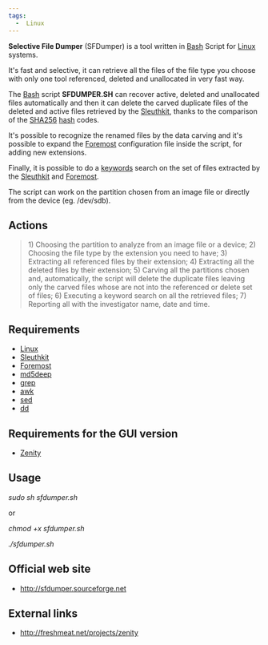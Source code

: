 ```yaml
---
tags:
  -  Linux
---
```

**Selective File Dumper** (SFDumper) is a tool written in
[Bash](bash.md) Script for [Linux](linux.md) systems.

It's fast and selective, it can retrieve all the files of the file type
you choose with only one tool referenced, deleted and unallocated in
very fast way.

The [Bash](bash.md) script **SFDUMPER.SH** can recover active,
deleted and unallocated files automatically and then it can delete the
carved duplicate files of the deleted and active files retrieved by the
[Sleuthkit](sleuthkit.md), thanks to the comparison of the
[SHA256](sha256.md) [hash](hash "wikilink") codes.

It's possible to recognize the renamed files by the data carving and
it's possible to expand the [Foremost](foremost.md)
configuration file inside the script, for adding new extensions.

Finally, it is possible to do a [keywords](keywords.md) search
on the set of files extracted by the [Sleuthkit](sleuthkit.md)
and [Foremost](foremost.md).

The script can work on the partition chosen from an image file or
directly from the device (eg. /dev/sdb).

## Actions

> 1\) Choosing the partition to analyze from an image file or a
> device;
> 2) Choosing the file type by the extension you need to have;
> 3) Extracting all referenced files by their extension;
> 4) Extracting all the deleted files by their extension;
> 5) Carving all the partitions chosen and, automatically, the script
> will
> delete the duplicate files leaving only the carved files whose are
> not
> into the referenced or delete set of files;
> 6) Executing a keyword search on all the retrieved files;
> 7) Reporting all with the investigator name, date and time.

## Requirements

- [Linux](linux.md)
- [Sleuthkit](sleuthkit.md)
- [Foremost](foremost.md)
- [md5deep](md5deep.md)
- [grep](grep.md)
- [awk](awk.md)
- [sed](sed.md)
- [dd](dd.md)

## Requirements for the GUI version

- [Zenity](zenity.md)

## Usage

*sudo sh sfdumper.sh*

or

*chmod +x sfdumper.sh*

*./sfdumper.sh*

## Official web site

- <http://sfdumper.sourceforge.net>

## External links

- <http://freshmeat.net/projects/zenity>

